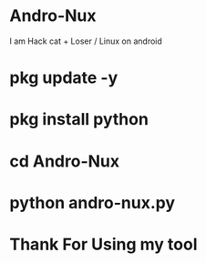 # Andro-Nux
I am Hack cat + Loser / Linux on android

# pkg update -y

# pkg install python

# cd Andro-Nux

# python andro-nux.py

# Thank For Using my tool
